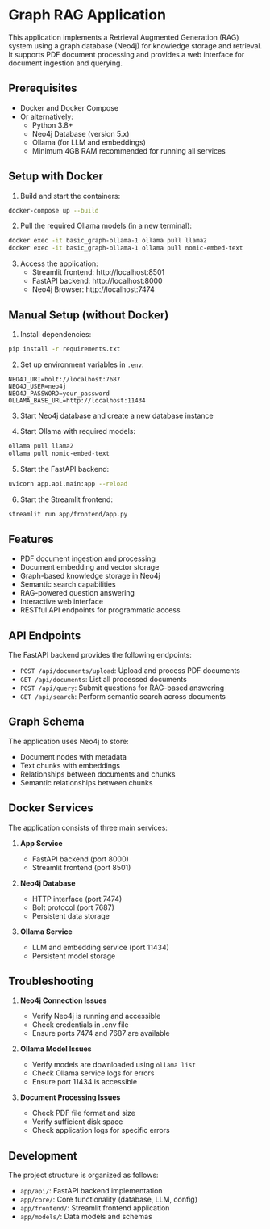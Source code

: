 # Graph RAG Application

This application implements a Retrieval Augmented Generation (RAG) system using a graph database (Neo4j) for knowledge storage and retrieval. It supports PDF document processing and provides a web interface for document ingestion and querying.

## Prerequisites

- Docker and Docker Compose
- Or alternatively:
  - Python 3.8+
  - Neo4j Database (version 5.x)
  - Ollama (for LLM and embeddings)
  - Minimum 4GB RAM recommended for running all services

## Setup with Docker

1. Build and start the containers:
```bash
docker-compose up --build
```

2. Pull the required Ollama models (in a new terminal):
```bash
docker exec -it basic_graph-ollama-1 ollama pull llama2
docker exec -it basic_graph-ollama-1 ollama pull nomic-embed-text
```

3. Access the application:
   - Streamlit frontend: http://localhost:8501
   - FastAPI backend: http://localhost:8000
   - Neo4j Browser: http://localhost:7474

## Manual Setup (without Docker)

1. Install dependencies:
```bash
pip install -r requirements.txt
```

2. Set up environment variables in `.env`:
```
NEO4J_URI=bolt://localhost:7687
NEO4J_USER=neo4j
NEO4J_PASSWORD=your_password
OLLAMA_BASE_URL=http://localhost:11434
```

3. Start Neo4j database and create a new database instance

4. Start Ollama with required models:
```bash
ollama pull llama2
ollama pull nomic-embed-text
```

5. Start the FastAPI backend:
```bash
uvicorn app.api.main:app --reload
```

6. Start the Streamlit frontend:
```bash
streamlit run app/frontend/app.py
```

## Features

- PDF document ingestion and processing
- Document embedding and vector storage
- Graph-based knowledge storage in Neo4j
- Semantic search capabilities
- RAG-powered question answering
- Interactive web interface
- RESTful API endpoints for programmatic access

## API Endpoints

The FastAPI backend provides the following endpoints:

- `POST /api/documents/upload`: Upload and process PDF documents
- `GET /api/documents`: List all processed documents
- `POST /api/query`: Submit questions for RAG-based answering
- `GET /api/search`: Perform semantic search across documents

## Graph Schema

The application uses Neo4j to store:
- Document nodes with metadata
- Text chunks with embeddings
- Relationships between documents and chunks
- Semantic relationships between chunks

## Docker Services

The application consists of three main services:

1. **App Service**
   - FastAPI backend (port 8000)
   - Streamlit frontend (port 8501)

2. **Neo4j Database**
   - HTTP interface (port 7474)
   - Bolt protocol (port 7687)
   - Persistent data storage

3. **Ollama Service**
   - LLM and embedding service (port 11434)
   - Persistent model storage

## Troubleshooting

1. **Neo4j Connection Issues**
   - Verify Neo4j is running and accessible
   - Check credentials in .env file
   - Ensure ports 7474 and 7687 are available

2. **Ollama Model Issues**
   - Verify models are downloaded using `ollama list`
   - Check Ollama service logs for errors
   - Ensure port 11434 is accessible

3. **Document Processing Issues**
   - Check PDF file format and size
   - Verify sufficient disk space
   - Check application logs for specific errors

## Development

The project structure is organized as follows:
- `app/api/`: FastAPI backend implementation
- `app/core/`: Core functionality (database, LLM, config)
- `app/frontend/`: Streamlit frontend application
- `app/models/`: Data models and schemas 
